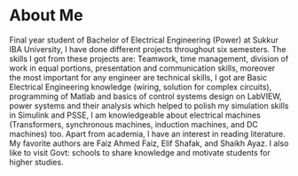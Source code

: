 # About Me
Final year student of Bachelor of Electrical Engineering (Power) at Sukkur IBA University, I have done different projects throughout six semesters. The skills I got from these projects are: Teamwork, time management, division of work in equal portions, presentation and communication skills, moreover the most important for any engineer are technical skills, I got are Basic Electrical Engineering knowledge (wiring, solution for complex circuits), programming of Matlab and basics of control systems design on LabVIEW, power systems and their analysis which helped to polish my simulation skills in Simulink and PSSE, I am knowledgeable about electrical machines (Transformers, synchronous machines, induction machines, and DC machines) too. Apart from academia, I have an interest in reading literature. My favorite authors are Faiz Ahmed Faiz, Elif Shafak, and Shaikh Ayaz. I also like to visit Govt: schools to share knowledge and motivate students for higher studies.





